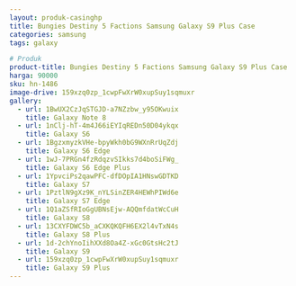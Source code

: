 ```yaml
---
layout: produk-casinghp
title: Bungies Destiny 5 Factions Samsung Galaxy S9 Plus Case
categories: samsung
tags: galaxy

# Produk
product-title: Bungies Destiny 5 Factions Samsung Galaxy S9 Plus Case
harga: 90000
sku: hn-1486
image-drive: 159xzq0zp_1cwpFwXrW0xupSuy1sqmuxr
gallery:
  - url: 1BwUX2CzJqSTGJD-a7NZzbw_y95OKwuix
    title: Galaxy Note 8
  - url: 1nClj-hT-4m4J66iEYIqREDn50D04ykqx
    title: Galaxy S6
  - url: 1BgzxmyzkVHe-bpyWkh0bG9WXnRrUqZdj
    title: Galaxy S6 Edge
  - url: 1wJ-7PRGn4fzRdqzvSIkks7d4boSiFWg_
    title: Galaxy S6 Edge Plus
  - url: 1YpvciPs2qawPFC-dfDOpIA1HNswGDTKD
    title: Galaxy S7
  - url: 1PztlN9gXz9K_nYLSinZER4HEWhPIWd6e
    title: Galaxy S7 Edge
  - url: 1Q1aZSfRIoGgUBNsEjw-AQQmfdatWcCuH
    title: Galaxy S8
  - url: 13CXYFDWC5b_aCXKQKQFH6EX2l4vTxN4s
    title: Galaxy S8 Plus
  - url: 1d-2chYnoIihXXd8Oa4Z-xGc0GtsHc2tJ
    title: Galaxy S9
  - url: 159xzq0zp_1cwpFwXrW0xupSuy1sqmuxr
    title: Galaxy S9 Plus
---
```

